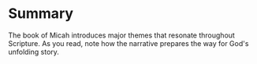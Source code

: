 # Summary

The book of Micah introduces major themes that resonate throughout Scripture. As you read, note how the narrative prepares the way for God's unfolding story.

